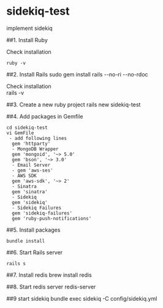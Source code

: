 # sidekiq-test
implement sidekiq 


##1. Install Ruby

  Check installation 

    ruby -v 

##2. Install Rails 
    sudo gem install rails --no-ri --no-rdoc

   Check installation    
    rails -v 

##3. Create a new ruby project 
    rails new sidekiq-test

##4. Add packages in Gemfile 
  
    cd sidekiq-test
    vi GemFile 
     - add following lines 
      gem 'httparty'
      - MongoDB Wrapper
      gem 'mongoid', '~> 5.0'
      gem 'bson', '~> 3.0'
      - Email Server
      - gem 'aws-ses'
      - AWS SDK
      gem 'aws-sdk', '~> 2'
      - Sinatra
      gem 'sinatra'
      - Sidekiq 
      gem 'sidekiq'
      - Sidekiq Failures
      gem 'sidekiq-failures'
      gem 'ruby-push-notifications'


##5. Install packages 
    
    bundle install 

##6. Start Rails server 

    rails s

##7. Install redis 
    brew install redis  

##8. Start redis server 
    redis-server


##9 start sidekiq 
    bundle exec sidekiq -C config/sidekiq.yml
